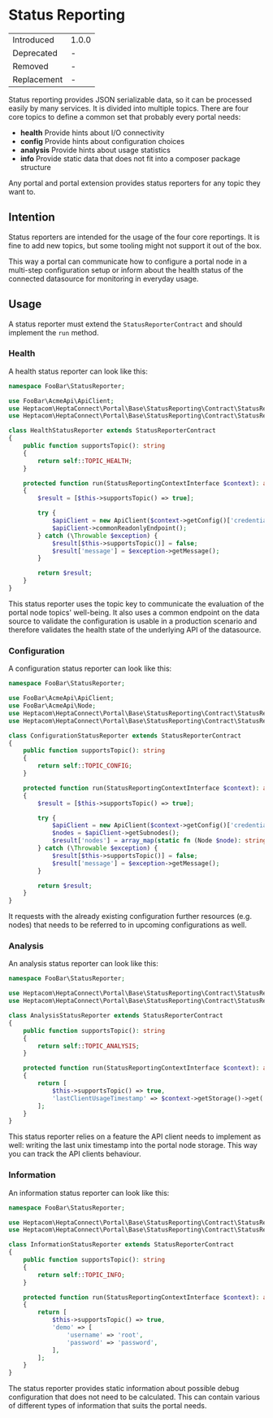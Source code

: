 # Status Reporting

|             |       |
| ----------- | ----- |
| Introduced  | 1.0.0 |
| Deprecated  | -     |
| Removed     | -     |
| Replacement | -     |

Status reporting provides JSON serializable data, so it can be processed easily by many services.
It is divided into multiple topics.
There are four core topics to define a common set that probably every portal needs:

* **health** Provide hints about I/O connectivity
* **config** Provide hints about configuration choices
* **analysis** Provide hints about usage statistics
* **info** Provide static data that does not fit into a composer package structure

Any portal and portal extension provides status reporters for any topic they want to.

## Intention

Status reporters are intended for the usage of the four core reportings.
It is fine to add new topics, but some tooling might not support it out of the box.

This way a portal can communicate how to configure a portal node in a multi-step configuration setup or inform about the health status of the connected datasource for monitoring in everyday usage.

## Usage

A status reporter must extend the `StatusReporterContract` and should implement the `run` method.

### Health

A health status reporter can look like this:

```php
namespace FooBar\StatusReporter;

use FooBar\AcmeApi\ApiClient;
use Heptacom\HeptaConnect\Portal\Base\StatusReporting\Contract\StatusReporterContract;
use Heptacom\HeptaConnect\Portal\Base\StatusReporting\Contract\StatusReportingContextInterface;

class HealthStatusReporter extends StatusReporterContract
{
    public function supportsTopic(): string
    {
        return self::TOPIC_HEALTH;
    }

    protected function run(StatusReportingContextInterface $context): array
    {
        $result = [$this->supportsTopic() => true];

        try {
            $apiClient = new ApiClient($context->getConfig()['credentials']);
            $apiClient->commonReadonlyEndpoint();
        } catch (\Throwable $exception) {
            $result[$this->supportsTopic()] = false;
            $result['message'] = $exception->getMessage();
        }

        return $result;
    }
}
```

This status reporter uses the topic key to communicate the evaluation of the portal node topics' well-being.
It also uses a common endpoint on the data source to validate the configuration is usable in a production scenario and therefore validates the health state of the underlying API of the datasource.

### Configuration

A configuration status reporter can look like this:

```php
namespace FooBar\StatusReporter;

use FooBar\AcmeApi\ApiClient;
use FooBar\AcmeApi\Node;
use Heptacom\HeptaConnect\Portal\Base\StatusReporting\Contract\StatusReporterContract;
use Heptacom\HeptaConnect\Portal\Base\StatusReporting\Contract\StatusReportingContextInterface;

class ConfigurationStatusReporter extends StatusReporterContract
{
    public function supportsTopic(): string
    {
        return self::TOPIC_CONFIG;
    }

    protected function run(StatusReportingContextInterface $context): array
    {
        $result = [$this->supportsTopic() => true];

        try {
            $apiClient = new ApiClient($context->getConfig()['credentials']);
            $nodes = $apiClient->getSubnodes();
            $result['nodes'] = array_map(static fn (Node $node): string => $node->getId(), $nodes);
        } catch (\Throwable $exception) {
            $result[$this->supportsTopic()] = false;
            $result['message'] = $exception->getMessage();
        }

        return $result;
    }
}
```

It requests with the already existing configuration further resources (e.g. nodes) that needs to be referred to in upcoming configurations as well.

### Analysis

An analysis status reporter can look like this:

```php
namespace FooBar\StatusReporter;

use Heptacom\HeptaConnect\Portal\Base\StatusReporting\Contract\StatusReporterContract;
use Heptacom\HeptaConnect\Portal\Base\StatusReporting\Contract\StatusReportingContextInterface;

class AnalysisStatusReporter extends StatusReporterContract
{
    public function supportsTopic(): string
    {
        return self::TOPIC_ANALYSIS;
    }

    protected function run(StatusReportingContextInterface $context): array
    {
        return [
            $this->supportsTopic() => true,
            'lastClientUsageTimestamp' => $context->getStorage()->get('apiClientLastUsage'),
        ];
    }
}
```

This status reporter relies on a feature the API client needs to implement as well: writing the last unix timestamp into the portal node storage.
This way you can track the API clients behaviour.

### Information

An information status reporter can look like this:

```php
namespace FooBar\StatusReporter;

use Heptacom\HeptaConnect\Portal\Base\StatusReporting\Contract\StatusReporterContract;
use Heptacom\HeptaConnect\Portal\Base\StatusReporting\Contract\StatusReportingContextInterface;

class InformationStatusReporter extends StatusReporterContract
{
    public function supportsTopic(): string
    {
        return self::TOPIC_INFO;
    }

    protected function run(StatusReportingContextInterface $context): array
    {
        return [
            $this->supportsTopic() => true,
            'demo' => [
                'username' => 'root',
                'password' => 'password',
            ],
        ];
    }
}
```

The status reporter provides static information about possible debug configuration that does not need to be calculated.
This can contain various of different types of information that suits the portal needs.
